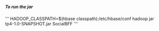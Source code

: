 ##### To run the jar 
'''
HADOOP_CLASSPATH=$(hbase classpath):/etc/hbase/conf hadoop jar tp4-1.0-SNAPSHOT.jar SocialBFF
'''

